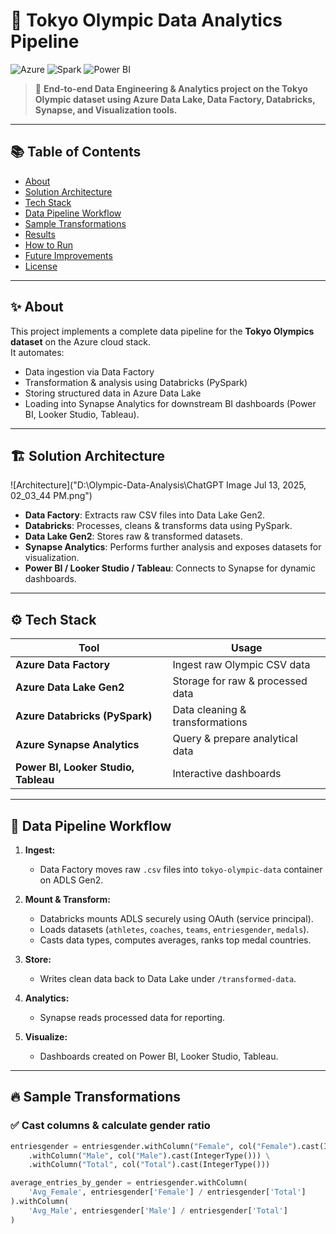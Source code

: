 # 🏅 Tokyo Olympic Data Analytics Pipeline

![Azure](https://img.shields.io/badge/Azure-Databricks-blue) ![Spark](https://img.shields.io/badge/Apache%20Spark-Data%20Processing-orange) ![Power BI](https://img.shields.io/badge/PowerBI-Dashboard-yellow)

> 🚀 **End-to-end Data Engineering & Analytics project on the Tokyo Olympic dataset using Azure Data Lake, Data Factory, Databricks, Synapse, and Visualization tools.**

---

## 📚 Table of Contents
- [About](#about)
- [Solution Architecture](#solution-architecture)
- [Tech Stack](#tech-stack)
- [Data Pipeline Workflow](#data-pipeline-workflow)
- [Sample Transformations](#sample-transformations)
- [Results](#results)
- [How to Run](#how-to-run)
- [Future Improvements](#future-improvements)
- [License](#license)

---

## ✨ About
This project implements a complete data pipeline for the **Tokyo Olympics dataset** on the Azure cloud stack.  
It automates:
- Data ingestion via Data Factory
- Transformation & analysis using Databricks (PySpark)
- Storing structured data in Azure Data Lake
- Loading into Synapse Analytics for downstream BI dashboards (Power BI, Looker Studio, Tableau).

---

## 🏗️ Solution Architecture

![Architecture]("D:\Olympic-Data-Analysis\ChatGPT Image Jul 13, 2025, 02_03_44 PM.png")

- **Data Factory**: Extracts raw CSV files into Data Lake Gen2.  
- **Databricks**: Processes, cleans & transforms data using PySpark.  
- **Data Lake Gen2**: Stores raw & transformed datasets.  
- **Synapse Analytics**: Performs further analysis and exposes datasets for visualization.  
- **Power BI / Looker Studio / Tableau**: Connects to Synapse for dynamic dashboards.

---

## ⚙️ Tech Stack
| Tool                        | Usage                          |
|------------------------------|-------------------------------|
| **Azure Data Factory**        | Ingest raw Olympic CSV data   |
| **Azure Data Lake Gen2**      | Storage for raw & processed data |
| **Azure Databricks (PySpark)**| Data cleaning & transformations |
| **Azure Synapse Analytics**   | Query & prepare analytical data |
| **Power BI, Looker Studio, Tableau** | Interactive dashboards |

---

## 🔄 Data Pipeline Workflow

1. **Ingest:**  
   - Data Factory moves raw `.csv` files into `tokyo-olympic-data` container on ADLS Gen2.

2. **Mount & Transform:**  
   - Databricks mounts ADLS securely using OAuth (service principal).
   - Loads datasets (`athletes`, `coaches`, `teams`, `entriesgender`, `medals`).
   - Casts data types, computes averages, ranks top medal countries.

3. **Store:**  
   - Writes clean data back to Data Lake under `/transformed-data`.

4. **Analytics:**  
   - Synapse reads processed data for reporting.

5. **Visualize:**  
   - Dashboards created on Power BI, Looker Studio, Tableau.

---

## 🔥 Sample Transformations

### ✅ Cast columns & calculate gender ratio
```python
entriesgender = entriesgender.withColumn("Female", col("Female").cast(IntegerType())) \
    .withColumn("Male", col("Male").cast(IntegerType())) \
    .withColumn("Total", col("Total").cast(IntegerType()))

average_entries_by_gender = entriesgender.withColumn(
    'Avg_Female', entriesgender['Female'] / entriesgender['Total']
).withColumn(
    'Avg_Male', entriesgender['Male'] / entriesgender['Total']
)

